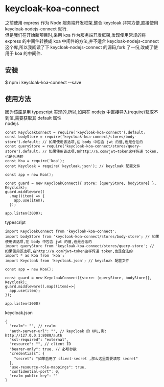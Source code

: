 # keycloak-koa-connect
之前使用 express 作为 Node 服务端开发框架,整合 keycloak 非常方便,直接使用 keycloak-nodejs-connect 就行.  <br>
但是我们在开始新项目时,采用 koa 作为服务端开发框架,发现使用常规的将 express 的中间件转换成 koa 中间件的方法,并不适合 keycloak-nodejs-connect 这个库,所以我阅读了下 keycloak-nodejs-connect 的源码,fork 了一份,改成了使用于 koa 的中间件. <br>


## 安装
$ npm i keycloak-koa-connect --save

## 使用方法
因为该库是用 typescript 实现的,所以,如果在 nodejs 中直接导入(require)获取不到值,需要获取其 default 属性 <br>
nodejs
```
const KeycloakConnect = require('keycloak-koa-connect').default;
const bodyStore = require('keycloak-koa-connect/stores/body-store').default; // 如果使用该选项,在 body 中包含 jwt 的值,也是合法的
const queryStore = require('keycloak-koa-connect/stores/query-store').default; // 如果使用该选项,在http://a.com?jwt=token这样传递 token,也是合法的
const Koa = require('koa');
const Keycloak = require('keycloak.json'); // keycloak 配置文件

const app = new Koa();

const guard = new KeycloakConnect({ store: [queryStore, bodyStore] }, Keycloak);
guard.middleware()
  .map((item) => {
    app.use(item);
  });

app.listen(3000);

```

typescript
```
import KeycloakConnect from 'keycloak-koa-connect';
import bodyStore from 'keycloak-koa-connect/stores/body-store'; // 如果使用该选项,在 body 中包含 jwt 的值,也是合法的
import queryStore from 'keycloak-koa-connect/stores/query-store'; // 如果使用该选项,在http://a.com?jwt=token这样传递 token,也是合法的
import * as Koa from 'koa';
import Keycloak from 'keycloak.json'; // keycloak 配置文件

const app = new Koa();

const guard = new KeycloakConnect({store: [queryStore, bodyStore]}, Keycloak);
guard.middleware().map((item)=>{
  app.use(item);
});

app.listen(3000)

```

keycloak.json
```
{
  "realm": "", // realm
  "auth-server-url": "", // keycloak 的 URL,例: http://127.0.0.1:8080/auth
  "ssl-required": "external",
  "resource": "", // client ID
  "bearer-only": true, // 必填参数
  "credentials": {
    "secret": "如果启用了 client-secret ,那么这里需要填写 secret"
  },
  "use-resource-role-mappings": true,
  "confidential-port": 0,
  "realm-public-key": ""
}
```
